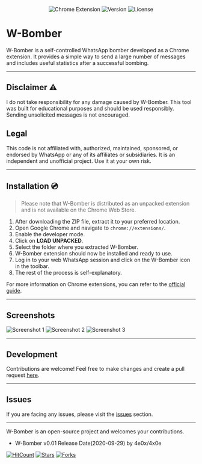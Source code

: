 <p align="center">
  <img src="https://img.shields.io/badge/TYPE-CHROME--EXTENSION-yellow?style=for-the-badge&logo=google%20chrome" alt="Chrome Extension">
  <img src="http://img.shields.io/badge/VERSION-0.01-green?style=for-the-badge" alt="Version">
  <img src="https://img.shields.io/badge/LICENSE-MIT-blue?style=for-the-badge" alt="License">
</p>

# W-Bomber

W-Bomber is a self-controlled WhatsApp bomber developed as a Chrome extension. It provides a simple way to send a large number of messages and includes useful statistics after a successful bombing.

---

## Disclaimer ⚠️

I do not take responsibility for any damage caused by W-Bomber. This tool was built for educational purposes and should be used responsibly. Sending unsolicited messages is not encouraged.

## Legal

This code is not affiliated with, authorized, maintained, sponsored, or endorsed by WhatsApp or any of its affiliates or subsidiaries. It is an independent and unofficial project. Use it at your own risk.

---

## Installation 💿

> Please note that W-Bomber is distributed as an unpacked extension and is not available on the Chrome Web Store.

1. After downloading the ZIP file, extract it to your preferred location.
2. Open Google Chrome and navigate to `chrome://extensions/`.
3. Enable the developer mode.
4. Click on **LOAD UNPACKED**.
5. Select the folder where you extracted W-Bomber.
6. W-Bomber extension should now be installed and ready to use.
7. Log in to your web WhatsApp session and click on the W-Bomber icon in the toolbar.
8. The rest of the process is self-explanatory.

For more information on Chrome extensions, you can refer to the [official guide](https://developer.chrome.com/extensions/getstarted).

---

## Screenshots

![Screenshot 1](https://user-images.githubusercontent.com/53340269/91641490-5f8c6900-ea42-11ea-8633-5240946507b9.png)
![Screenshot 2](https://user-images.githubusercontent.com/53340269/91641494-66b37700-ea42-11ea-87a5-f311857e5b0d.png)
![Screenshot 3](https://user-images.githubusercontent.com/53340269/91654222-ae7ae280-eac4-11ea-9b6b-c3beb068b424.png)

---

## Development

Contributions are welcome! Feel free to make changes and create a pull request [here](https://github.com/4e0x/W-Bomber/pulls).

---

## Issues

If you are facing any issues, please visit the [issues](https://github.com/4e0x/W-Bomber/issues) section.

---

W-Bomber is an open-source project and welcomes your contributions.

* W-Bomber v0.01 Release Date(2020-09-29) by 4e0x/4x0e

[![HitCount](http://hits.dwyl.com/4e0x/w-bomber.svg)](http://hits.dwyl.com/4e0x/W-Bomber)
[![Stars](https://img.shields.io/github/stars/4e0x/w-bomber?background=46a223&color=fff&style=flat)](https://github.com/4e0x/w-bomber/stargazers)
[![Forks](https://img.shields.io/github/forks/4e0x/w-bomber?background=46a223&color=fff&style=flat)](https://github.com/4e0x/w-bomber/network/members)
